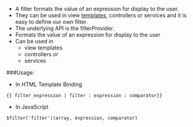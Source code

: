 *	A filter formats the value of an expression for display to the user. 
*	They can be used in view <a class="x-grid-item"  href='/slidedeck/#1. Overview/2 Core-Concepts/4. Template' target="_blank">templates</a>, controllers or services and it is easy to define our own filter.
*	The underlying API is the filterProvider.
* Formats the value of an expression for display to the user
* Can be used in 
  - view templates
  - controllers or 
  - services 

###Usage:
* In HTML Template Binding

```{{ filter_expression | filter : expression : comparator}}```

* In JavaScript

```$filter('filter')(array, expression, comparator)```








